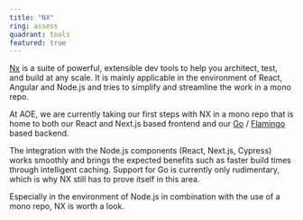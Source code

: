 ```yaml
---
title: "NX"
ring: assess
quadrant: tools
featured: true
---
```


[Nx](https://nx.dev/) is a suite of powerful, extensible dev tools to help you architect, test, and build at any scale.
It is mainly applicable in the environment of React, Angular and Node.js and tries to simplify and streamline the work in a mono repo.

At AOE, we are currently taking our first steps with NX in a mono repo that is home to both our React and Next.js based frontend and our [Go](/languages-and-frameworks/go-lang.html) / [Flamingo](/languages-and-frameworks/flamingo.html) based backend.

The integration with the Node.js components (React, Next.js, Cypress) works smoothly and brings the expected benefits such as faster build times through intelligent caching.
Support for Go is currently only rudimentary, which is why NX still has to prove itself in this area.

Especially in the environment of Node.js in combination with the use of a mono repo, NX is worth a look.